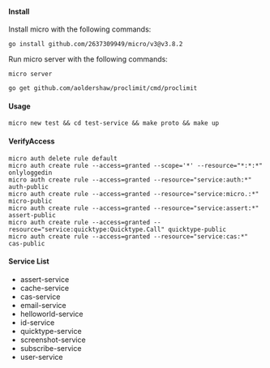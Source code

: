 #### Install

Install micro with the following commands:

```shell
go install github.com/2637309949/micro/v3@v3.8.2
```

Run micro server with the following commands:

```shell
micro server
```

```shell
go get github.com/aoldershaw/proclimit/cmd/proclimit
```

#### Usage

```shell
micro new test && cd test-service && make proto && make up
```

#### VerifyAccess

```shell
micro auth delete rule default
micro auth create rule --access=granted --scope='*' --resource="*:*:*" onlyloggedin
micro auth create rule --access=granted --resource="service:auth:*" auth-public
micro auth create rule --access=granted --resource="service:micro.:*" micro-public
micro auth create rule --access=granted --resource="service:assert:*" assert-public
micro auth create rule --access=granted --resource="service:quicktype:Quicktype.Call" quicktype-public
micro auth create rule --access=granted --resource="service:cas:*" cas-public
```

#### Service List

- assert-service
- cache-service
- cas-service
- email-service
- helloworld-service
- id-service
- quicktype-service
- screenshot-service
- subscribe-service
- user-service
